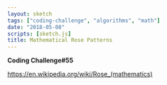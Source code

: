 ```yaml
---
layout: sketch
tags: ["coding-challenge", "algorithms", "math"]
date: "2018-05-08"
scripts: [sketch.js]
title: Mathematical Rose Patterns
---
```


**Coding Challenge#55**

<https://en.wikipedia.org/wiki/Rose_(mathematics)>

